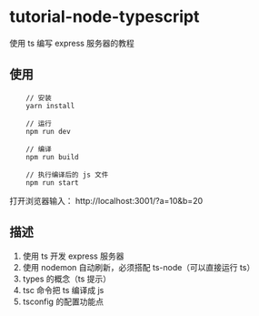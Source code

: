 # tutorial-node-typescript
使用 ts 编写 express 服务器的教程

## 使用

```
    // 安装
    yarn install
    
    // 运行
    npm run dev

    // 编译
    npm run build

    // 执行编译后的 js 文件
    npm run start
```
打开浏览器输入： http://localhost:3001/?a=10&b=20

## 描述
1. 使用 ts 开发 express 服务器
2. 使用 nodemon 自动刷新，必须搭配 ts-node（可以直接运行 ts）
3. types 的概念（ts 提示）
4. tsc 命令把 ts 编译成 js 
5. tsconfig 的配置功能点
